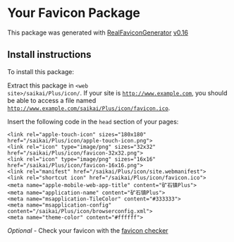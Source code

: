 # Your Favicon Package

This package was generated with [RealFaviconGenerator](https://realfavicongenerator.net/) [v0.16](https://realfavicongenerator.net/change_log#v0.16)

## Install instructions

To install this package:

Extract this package in <code>&lt;web site&gt;/saikai/Plus/icon/</code>. If your site is <code>http://www.example.com</code>, you should be able to access a file named <code>http://www.example.com/saikai/Plus/icon/favicon.ico</code>.

Insert the following code in the `head` section of your pages:

    <link rel="apple-touch-icon" sizes="180x180" href="/saikai/Plus/icon/apple-touch-icon.png">
    <link rel="icon" type="image/png" sizes="32x32" href="/saikai/Plus/icon/favicon-32x32.png">
    <link rel="icon" type="image/png" sizes="16x16" href="/saikai/Plus/icon/favicon-16x16.png">
    <link rel="manifest" href="/saikai/Plus/icon/site.webmanifest">
    <link rel="shortcut icon" href="/saikai/Plus/icon/favicon.ico">
    <meta name="apple-mobile-web-app-title" content="矿石镇Plus">
    <meta name="application-name" content="矿石镇Plus">
    <meta name="msapplication-TileColor" content="#333333">
    <meta name="msapplication-config" content="/saikai/Plus/icon/browserconfig.xml">
    <meta name="theme-color" content="#ffffff">

*Optional* - Check your favicon with the [favicon checker](https://realfavicongenerator.net/favicon_checker)